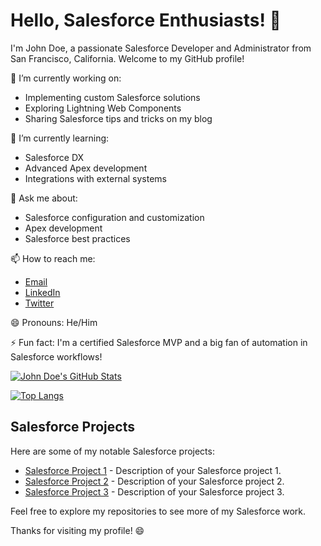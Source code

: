 # Hello, Salesforce Enthusiasts! 👋

I'm John Doe, a passionate Salesforce Developer and Administrator from San Francisco, California. Welcome to my GitHub profile!

🔭 I’m currently working on: 
- Implementing custom Salesforce solutions
- Exploring Lightning Web Components
- Sharing Salesforce tips and tricks on my blog

🌱 I’m currently learning:
- Salesforce DX
- Advanced Apex development
- Integrations with external systems

💬 Ask me about:
- Salesforce configuration and customization
- Apex development
- Salesforce best practices

📫 How to reach me:
- [Email](mailto:john.doe@email.com)
- [LinkedIn](https://www.linkedin.com/in/johndoe)
- [Twitter](https://twitter.com/johndoe_sfdc)

😄 Pronouns: He/Him

⚡ Fun fact: I'm a certified Salesforce MVP and a big fan of automation in Salesforce workflows!

[![John Doe's GitHub Stats](https://github-readme-stats.vercel.app/api?username=johndoe-sfdc&show_icons=true&theme=dark)](https://github.com/johndoe-sfdc)

[![Top Langs](https://github-readme-stats.vercel.app/api/top-langs/?username=johndoe-sfdc&layout=compact&theme=dark)](https://github.com/johndoe-sfdc)

## Salesforce Projects

Here are some of my notable Salesforce projects:

- [Salesforce Project 1](https://github.com/johndoe-sfdc/salesforce-project1) - Description of your Salesforce project 1.
- [Salesforce Project 2](https://github.com/johndoe-sfdc/salesforce-project2) - Description of your Salesforce project 2.
- [Salesforce Project 3](https://github.com/johndoe-sfdc/salesforce-project3) - Description of your Salesforce project 3.

Feel free to explore my repositories to see more of my Salesforce work.

Thanks for visiting my profile! 😄
